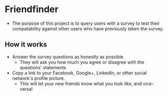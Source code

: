 # Friendfinder

* The purpose of this project is to query users with a survey to test their compatability
  against other users who have previously taken the survey. 

## How it works

* Answer the survey questions as honestly as possible
  * They will ask you how much you agree or disagree with the questions' statements
* Copy a link to your Facebook, Google+, LinkedIn, or other social network's profile picture.
  * This will let your new friends know what you look like, and vice-versa!

